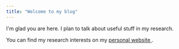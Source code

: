 ```yaml
---
title: "Welcome to my blog"
---
```


I'm glad you are here. I plan to talk about useful stuff in my research.

You can find my research interests on my  <a href="https://aiying0512.github.io/"> personal website </a>.
